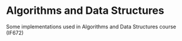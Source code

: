 # Algorithms and Data Structures
Some implementations used in Algorithms and Data Structures course (IF672)
